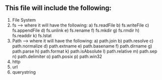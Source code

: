 ## This file will include the following:
1) File System
2) fs --> where it will have the following:
    a) fs.readFile
    b) fs.writeFile
    c) fs.appendFile
    d) fs.unlink
    e) fs.rename
    f) fs.mkdir
    g) fs.rmdir
    h) fs.readdir
    k) fs.lstat
3) Path --> where it will have the following:
    a) path.join
    b) path.resolve
    c) path.normalize
    d) path.extname
    e) path.basename
    f) path.dirname
    g) path.parse
    h) path.format
    k) path.isAbsolute
    l) path.relative
    m) path.sep
    n) path.delimiter
    o) path.posix
    p) path.win32
4) http
5) url
6) querystring

